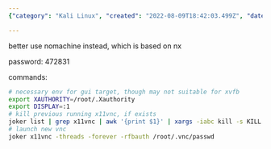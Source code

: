 ```yaml
---
{"category": "Kali Linux", "created": "2022-08-09T18:42:03.499Z", "date": "2022-08-09 18:42:03", "description": "This article provides detailed instructions on how to install and run x11vnc on a Kali Linux system. However, it also recommends using Nomachine instead due to its NX-based foundation. The article includes a password and various example command lines for proper execution.", "modified": "2022-08-18T08:02:58.595Z", "tags": ["credential", "remote control", "stub", "test", "VNC"], "title": "X11Vnc Test On Kali"}

---
```


better use nomachine instead, which is based on nx

password: 472831

commands:

```bash
# necessary env for gui target, though may not suitable for xvfb
export XAUTHORITY=/root/.Xauthority
export DISPLAY=:1
# kill previous running x11vnc, if exists
joker list | grep x11vnc | awk '{print $1}' | xargs -iabc kill -s KILL abc
# launch new vnc
joker x11vnc -threads -forever -rfbauth /root/.vnc/passwd

```
